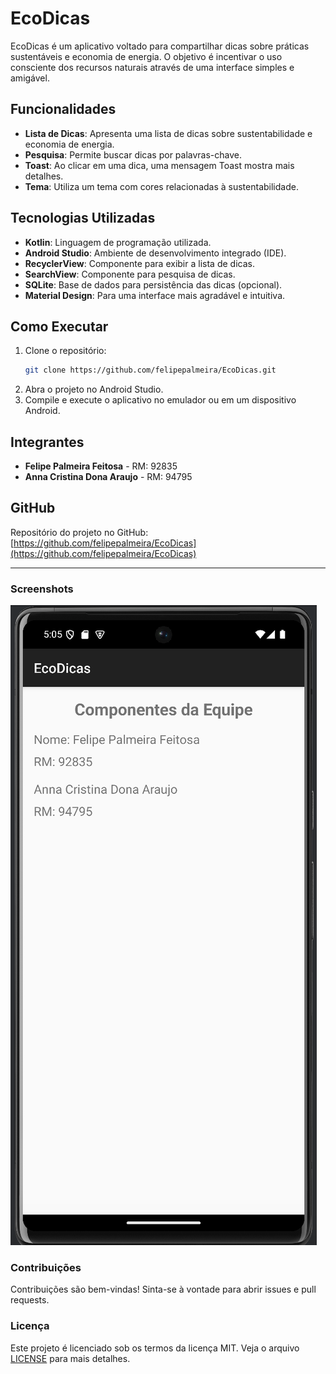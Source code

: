 # EcoDicas

EcoDicas é um aplicativo voltado para compartilhar dicas sobre práticas sustentáveis e economia de energia. O objetivo é incentivar o uso consciente dos recursos naturais através de uma interface simples e amigável.

## Funcionalidades

- **Lista de Dicas**: Apresenta uma lista de dicas sobre sustentabilidade e economia de energia.
- **Pesquisa**: Permite buscar dicas por palavras-chave.
- **Toast**: Ao clicar em uma dica, uma mensagem Toast mostra mais detalhes.
- **Tema**: Utiliza um tema com cores relacionadas à sustentabilidade.

## Tecnologias Utilizadas

- **Kotlin**: Linguagem de programação utilizada.
- **Android Studio**: Ambiente de desenvolvimento integrado (IDE).
- **RecyclerView**: Componente para exibir a lista de dicas.
- **SearchView**: Componente para pesquisa de dicas.
- **SQLite**: Base de dados para persistência das dicas (opcional).
- **Material Design**: Para uma interface mais agradável e intuitiva.

## Como Executar

1. Clone o repositório:
    ```sh
    git clone https://github.com/felipepalmeira/EcoDicas.git
    ```
2. Abra o projeto no Android Studio.
3. Compile e execute o aplicativo no emulador ou em um dispositivo Android.

## Integrantes

- **Felipe Palmeira Feitosa** - RM: 92835
- **Anna Cristina Dona Araujo** - RM: 94795

## GitHub

Repositório do projeto no GitHub: [https://github.com/felipepalmeira/EcoDicas](https://github.com/felipepalmeira/EcoDicas)

---

### Screenshots

![Tela de integrantes](https://github.com/felipepalmeira/EcoDicas/blob/main/screenshot.png)

### Contribuições

Contribuições são bem-vindas! Sinta-se à vontade para abrir issues e pull requests.

### Licença

Este projeto é licenciado sob os termos da licença MIT. Veja o arquivo [LICENSE](LICENSE) para mais detalhes.

